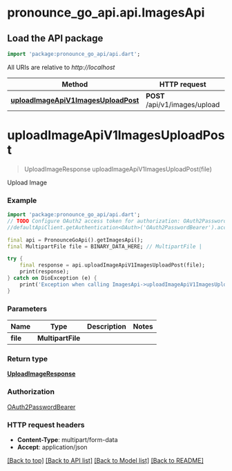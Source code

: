 # pronounce_go_api.api.ImagesApi

## Load the API package
```dart
import 'package:pronounce_go_api/api.dart';
```

All URIs are relative to *http://localhost*

Method | HTTP request | Description
------------- | ------------- | -------------
[**uploadImageApiV1ImagesUploadPost**](ImagesApi.md#uploadimageapiv1imagesuploadpost) | **POST** /api/v1/images/upload | Upload Image


# **uploadImageApiV1ImagesUploadPost**
> UploadImageResponse uploadImageApiV1ImagesUploadPost(file)

Upload Image

### Example
```dart
import 'package:pronounce_go_api/api.dart';
// TODO Configure OAuth2 access token for authorization: OAuth2PasswordBearer
//defaultApiClient.getAuthentication<OAuth>('OAuth2PasswordBearer').accessToken = 'YOUR_ACCESS_TOKEN';

final api = PronounceGoApi().getImagesApi();
final MultipartFile file = BINARY_DATA_HERE; // MultipartFile | 

try {
    final response = api.uploadImageApiV1ImagesUploadPost(file);
    print(response);
} catch on DioException (e) {
    print('Exception when calling ImagesApi->uploadImageApiV1ImagesUploadPost: $e\n');
}
```

### Parameters

Name | Type | Description  | Notes
------------- | ------------- | ------------- | -------------
 **file** | **MultipartFile**|  | 

### Return type

[**UploadImageResponse**](UploadImageResponse.md)

### Authorization

[OAuth2PasswordBearer](../README.md#OAuth2PasswordBearer)

### HTTP request headers

 - **Content-Type**: multipart/form-data
 - **Accept**: application/json

[[Back to top]](#) [[Back to API list]](../README.md#documentation-for-api-endpoints) [[Back to Model list]](../README.md#documentation-for-models) [[Back to README]](../README.md)

